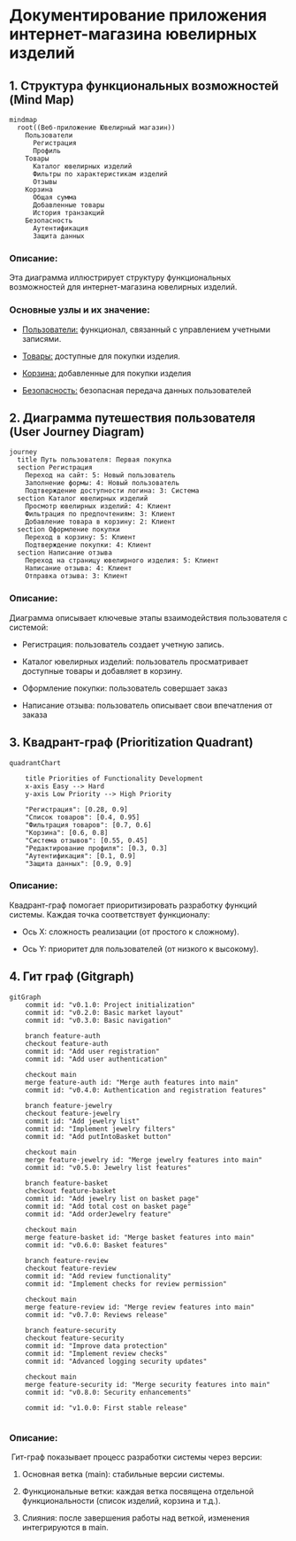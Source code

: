 # Документирование приложения интернет-магазина ювелирных изделий

## 1. Структура функциональных возможностей (Mind Map)

```mermaid
mindmap
  root((Веб-приложение Ювелирный магазин))
    Пользователи
      Регистрация
      Профиль
    Товары
      Каталог ювелирных изделий
      Фильтры по характеристикам изделий
      Отзывы
    Корзина
      Общая сумма
      Добавленные товары
      История транзакций
    Безопасность
      Аутентификация
      Защита данных

```

### Описание:

Эта диаграмма иллюстрирует структуру функциональных возможностей для интернет-магазина ювелирных изделий.

### Основные узлы и их значение:

* <u>Пользователи:</u> функционал, связанный с управлением учетными записями.

* <u>Товары:</u> доступные для покупки изделия.

* <u>Корзина:</u> добавленные для покупки изделия

* <u>Безопасность:</u> безопасная передача данных пользователей


## 2. Диаграмма путешествия пользователя (User Journey Diagram)

```mermaid
journey
  title Путь пользователя: Первая покупка
  section Регистрация
    Переход на сайт: 5: Новый пользователь
    Заполнение формы: 4: Новый пользователь
    Подтверждение доступности логина: 3: Система
  section Каталог ювелирных изделий
    Просмотр ювелирных изделий: 4: Клиент
    Фильтрация по предпочтениям: 3: Клиент
    Добавление товара в корзину: 2: Клиент
  section Оформление покупки
    Переход в корзину: 5: Клиент
    Подтверждение покупки: 4: Клиент
  section Написание отзыва
    Переход на страницу ювелирного изделия: 5: Клиент
    Написание отзыва: 4: Клиент
    Отправка отзыва: 3: Клиент

```

### Описание:

Диаграмма описывает ключевые этапы взаимодействия пользователя с системой:

* Регистрация: пользователь создает учетную запись.

* Каталог ювелирных изделий: пользователь просматривает доступные товары и добавляет в корзину.

* Оформление покупки: пользователь совершает заказ

* Написание отзыва: пользователь описывает свои впечатления от заказа


## 3. Квадрант-граф (Prioritization Quadrant)

```mermaid
quadrantChart

    title Priorities of Functionality Development
    x-axis Easy --> Hard
    y-axis Low Priority --> High Priority

    "Регистрация": [0.28, 0.9]
    "Список товаров": [0.4, 0.95]
    "Фильтрация товаров": [0.7, 0.6]
    "Корзина": [0.6, 0.8]
    "Система отзывов": [0.55, 0.45]
    "Редактирование профиля": [0.3, 0.3]
    "Аутентификация": [0.1, 0.9]
    "Защита данных": [0.9, 0.9]

```

### Описание:

Квадрант-граф помогает приоритизировать разработку функций системы. Каждая точка соответствует функционалу:

* Ось X: сложность реализации (от простого к сложному).

* Ось Y: приоритет для пользователей (от низкого к высокому).

## 4. Гит граф (Gitgraph)

```mermaid
gitGraph
    commit id: "v0.1.0: Project initialization"
    commit id: "v0.2.0: Basic market layout"
    commit id: "v0.3.0: Basic navigation"

    branch feature-auth
    checkout feature-auth
    commit id: "Add user registration"
    commit id: "Add user authentication"

    checkout main
    merge feature-auth id: "Merge auth features into main"
    commit id: "v0.4.0: Authentication and registration features"

    branch feature-jewelry
    checkout feature-jewelry
    commit id: "Add jewelry list"
    commit id: "Implement jewelry filters"
    commit id: "Add putIntoBasket button"

    checkout main
    merge feature-jewelry id: "Merge jewelry features into main"
    commit id: "v0.5.0: Jewelry list features"

    branch feature-basket
    checkout feature-basket
    commit id: "Add jewelry list on basket page"
    commit id: "Add total cost on basket page"
    commit id: "Add orderJewelry feature"

    checkout main
    merge feature-basket id: "Merge basket features into main"
    commit id: "v0.6.0: Basket features"

    branch feature-review
    checkout feature-review
    commit id: "Add review functionality"
    commit id: "Implement checks for review permission"

    checkout main
    merge feature-review id: "Merge review features into main"
    commit id: "v0.7.0: Reviews release"

    branch feature-security
    checkout feature-security
    commit id: "Improve data protection"
    commit id: "Implement review checks"
    commit id: "Advanced logging security updates"

    checkout main
    merge feature-security id: "Merge security features into main"
    commit id: "v0.8.0: Security enhancements"

    commit id: "v1.0.0: First stable release"


```

### Описание:

 Гит-граф показывает процесс разработки системы через версии:

1. Основная ветка (main): стабильные версии системы.

2. Функциональные ветки: каждая ветка посвящена отдельной функциональности (список изделий, корзина и т.д.).

3. Слияния: после завершения работы над веткой, изменения интегрируются в main.
